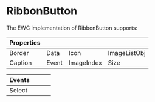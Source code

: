 # RibbonButton

The EWC implementation of RibbonButton supports:

| Properties|  |  |  |
|--|--|--|--|
 |  Border   |  Data   |  Icon        |  ImageListObj |
 |  Caption  |  Event  |  ImageIndex  |  Size         |


| Events|  |  |  |
|--|--|--|--|
 |  Select  |          |          |         |
